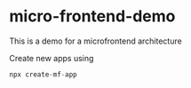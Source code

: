 # micro-frontend-demo

This is a demo for a microfrontend architecture

Create new apps using

```js
npx create-mf-app
```
